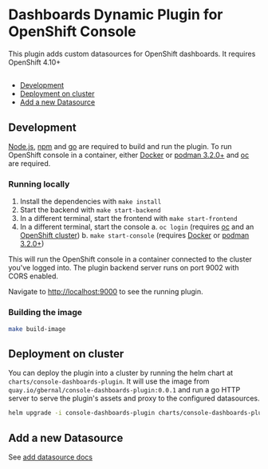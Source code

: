 # Dashboards Dynamic Plugin for OpenShift Console

This plugin adds custom datasources for OpenShift dashboards. It requires OpenShift 4.10+

##

- [Development](#development)
- [Deployment on cluster](#deployment-on-cluster)
- [Add a new Datasource](#add-a-new-datasource)

## Development

[Node.js](https://nodejs.org/en/), [npm](https://www.npmjs.com/) and [go](https://go.dev/) are required
to build and run the plugin. To run OpenShift console in a container, either
[Docker](https://www.docker.com) or [podman 3.2.0+](https://podman.io) and
[oc](https://console.redhat.com/openshift/downloads) are required.

### Running locally

1. Install the dependencies with `make install`
2. Start the backend with `make start-backend`
3. In a different terminal, start the frontend with `make start-frontend`
4. In a different terminal, start the console
   a. `oc login` (requires [oc](https://console.redhat.com/openshift/downloads) and an [OpenShift cluster](https://console.redhat.com/openshift/create))
   b. `make start-console` (requires [Docker](https://www.docker.com) or [podman 3.2.0+](https://podman.io))

This will run the OpenShift console in a container connected to the cluster you've logged into. The plugin backend server
runs on port 9002 with CORS enabled.

Navigate to <http://localhost:9000> to see the running plugin.

### Building the image

```sh
make build-image
```

## Deployment on cluster

You can deploy the plugin into a cluster by running the helm chart at `charts/console-dashboards-plugin`.
It will use the image from `quay.io/gbernal/console-dashboards-plugin:0.0.1` and run a go HTTP server
to serve the plugin's assets and proxy to the configured datasources.

```sh
helm upgrade -i console-dashboards-plugin charts/console-dashboards-plugin -n console-dashboards --create-namespace
```

## Add a new Datasource

See [add datasource docs](docs/add-datasource.md)
